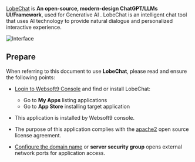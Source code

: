 [LobeChat](https://lobechat.com/) is **An open-source, modern-design ChatGPT/LLMs UI/Framework**, used for Generative AI . LobeChat is an intelligent chat tool that uses AI technology to provide natural dialogue and personalized interactive experience.


![Interface](https://libs.websoft9.com/Websoft9/DocsPicture/zh/lobechat/lobechat-gui-websoft9.png)


## Prepare

When referring to this document to use **LobeChat**, please read and ensure the following points:

- [Login to Websoft9 Console](./login-console) and find or install LobeChat:
  - Go to **My Apps** listing applications 
  - Go to **App Store** installing target application

- This application is installed by Websoft9 console.


- The purpose of this application complies with the [apache2](https://opensource.org/licenses/Apache-2.0) open source license agreement.


- [Configure the domain name](./domain-set) or **server security group** opens external network ports for application access.